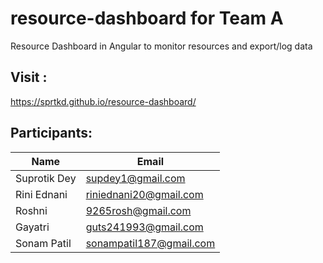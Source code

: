 # resource-dashboard for Team A
Resource Dashboard in Angular to monitor resources and export/log data

## Visit :
https://sprtkd.github.io/resource-dashboard/

## Participants:
| Name        | Email          |
| ------------- | --------------------|
| Suprotik Dey | supdey1@gmail.com |
| Rini Ednani | riniednani20@gmail.com |
| Roshni | 9265rosh@gmail.com |
| Gayatri | guts241993@gmail.com |
| Sonam Patil | sonampatil187@gmail.com |
